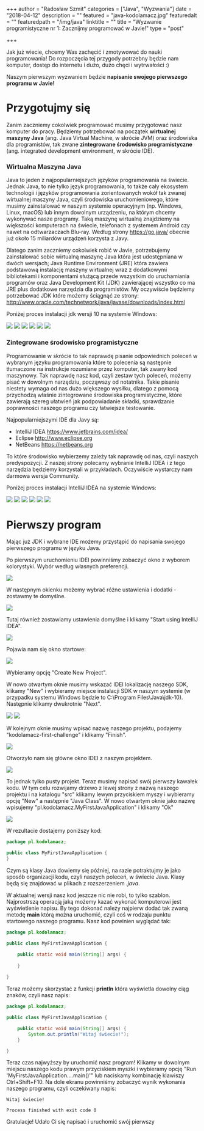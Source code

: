 +++
author = "Radosław Szmit"
categories = ["Java", "Wyzwania"]
date = "2018-04-12"
description = ""
featured = "java-kodolamacz.jpg"
featuredalt = ""
featuredpath = "/img/java"
linktitle = ""
title = "Wyzwanie programistyczne nr 1: Zacznijmy programować w Javie!"
type = "post"

+++

Jak już wiecie, chcemy Was zachęcić i zmotywować do nauki programowania! Do rozpoczęcia tej przygody potrzebny będzie nam komputer, dostęp do internetu i dużo, dużo chęci i wytrwałości :) 

Naszym pierwszym wyzwaniem będzie **napisanie swojego pierwszego programu w Javie!**

# Przygotujmy się

Zanim zaczniemy cokolwiek programować musimy przygotować nasz komputer do pracy. Będziemy potrzebować na początek **wirtualnej maszyny Java** (ang. Java Virtual Machine, w skrócie JVM) oraz środowiska dla programistów, tak zwane **zintegrowane środowisko programistyczne** (ang. integrated development environment, w skrócie IDE).



### Wirtualna Maszyna Java

Java to jeden z najpopularniejszych języków programowania na świecie. Jednak  Java, to nie tylko język programowania, to także cały ekosystem technologii i języków programowania zorientowanych wokół tak zwanej wirtualnej maszyny Java, czyli środowiska uruchomieniowego, które musimy zainstalować w naszym systemie operacyjnym (np. Windows, Linux, macOS) lub innym dowolnym urządzeniu, na którym chcemy wykonywać nasze programy. Taką maszynę wirtualną znajdziemy na większości komputerach na świecie, telefonach z systemem Android czy nawet na odtwarzaczach Blu-ray. Według strony https://go.java/ obecnie już około 15 miliardów urządzeń korzysta z Javy.

Dlatego zanim zaczniemy cokolwiek robić w Javie, potrzebujemy zainstalować sobie wirtualną maszynę Java która jest udostępniana w dwóch wersjach; Java Runtime Environment (JRE) która zawiera podstawową instalację maszyny wirtualnej wraz z dodatkowymi bibliotekami i komponentami służącą przede wszystkim do uruchamiania programów oraz Java Development Kit (JDK) zawierającej wszystko co ma JRE plus dodatkowe narzędzia dla programistów. My oczywiście będziemy potrzebować JDK które możemy ściągnąć ze strony: http://www.oracle.com/technetwork/java/javase/downloads/index.html



Poniżej proces instalacji jdk wersji 10 na systemie Windows:

![](/img/java/jdk-setup.png)
![](/img/java/jdk-setup2.png)
![](/img/java/jdk-setup3.png)
![](/img/java/jdk-setup4.png)
![](/img/java/jdk-setup5.png)
![](/img/java/jdk-setup6.png)



### Zintegrowane środowisko programistyczne

Programowanie w skrócie to tak naprawdę pisanie odpowiednich poleceń w wybranym języku programowania które to polecenia są następnie tłumaczone na instrukcje rozumiane przez komputer, tak zwany kod maszynowy. Tak naprawdę nasz kod, czyli zestaw tych poleceń, możemy pisać w dowolnym narzędziu, począwszy od notatnika. Takie pisanie niestety wymaga od nas dużo większego wysiłku, dlatego z pomocą przychodzą właśnie zintegrowane środowiska programistyczne, które zawierają szereg ułatwień jak podpowiadanie składki, sprawdzanie poprawności naszego programu czy łatwiejsze testowanie.

Najpopularniejszymi IDE dla Javy są:

* IntelliJ IDEA https://www.jetbrains.com/idea/
* Eclipse http://www.eclipse.org
* NetBeans https://netbeans.org

To które środowisko wybierzemy zależy tak naprawdę od nas, czyli naszych predyspozycji. Z naszej strony polecamy wybranie IntelliJ IDEA i z tego narzędzia będziemy korzystali w przykładach. Oczywiście wystarczy nam darmowa wersja Community.



Poniżej proces instalacji IntelliJ IDEA na systemie Windows:

![](/img/java/idea-install.png)
![](/img/java/idea-install2.png)
![](/img/java/idea-install3.png)
![](/img/java/idea-install4.png)
![](/img/java/idea-install5.png)
![](/img/java/idea-install6.png)




# Pierwszy program

Mając już JDK i wybrane IDE możemy przystąpić do napisania swojego pierwszego programu w języku Java. 

Po pierwszym uruchomieniu IDEI powinniśmy zobaczyć okno z wyborem kolorystyki. Wybór według własnych preferencji.

![](/img/java/idea-start2.png)

W następnym okienku możemy wybrać różne ustawienia i dodatki - zostawmy te domyślne.

![](/img/java/idea-start3.png)

Tutaj również zostawiamy ustawienia domyślne i klikamy "Start using IntelliJ IDEA".

![](/img/java/idea-start4.png)

Pojawia nam się okno startowe:

![](/img/java/idea-start.png)

Wybieramy opcję "Create New Project".

W nowo otwartym oknie musimy wskazać IDEI lokalizację naszego SDK, klikamy "New" i wybieramy miejsce instalacji SDK w naszym systemie (w przypadku systemu Windows będzie to C:\Program Files\Java\jdk-10). Następnie klikamy dwukrotnie "Next".

![](/img/java/idea-new-project.png)
![](/img/java/idea-sdk.png)

W kolejnym oknie musimy wpisać nazwę naszego projektu, podajemy "kodolamacz-first-challenge" i klikamy "Finish".

![](/img/java/idea-project-name.png)

Otworzyło nam się główne okno IDEI z naszym projektem.

![](/img/java/idea-new-project-created.png)

To jednak tylko pusty projekt. Teraz musimy napisać swój pierwszy kawałek kodu. W tym celu rozwijamy drzewo z lewej strony z nazwą naszego projektu i na katalogu "src" klikamy lewym przyciskiem myszy i wybieramy opcję "New" a następnie "Java Class". W nowo otwartym oknie jako nazwę wpisujemy "pl.kodolamacz.MyFirstJavaApplication" i klikamy "Ok"

![](/img/java/idea-new-class.png)

W rezultacie dostajemy poniższy kod:

~~~java
package pl.kodolamacz;

public class MyFirstJavaApplication {
}
~~~

Czym są klasy Java dowiemy się później, na razie potraktujmy je jako sposób organizacji kodu, czyli naszych poleceń, w świecie Java. Klasy będą się znajdować w plikach z rozszerzeniem *.java*.

W aktualnej wersji nasz kod jeszcze nic nie robi, to tylko szablon. Najprostrszą operacją jaką możemy kazać wykonać komputerowi jest wyświetlenie napisu. By tego dokonać należy najpierw dodać tak zwaną metodę **main** którą można uruchomić, czyli coś w rodzaju punktu startowego naszego programu. Nasz kod powinien wyglądać tak:

~~~java
package pl.kodolamacz;

public class MyFirstJavaApplication {

    public static void main(String[] args) {
        
    }
    
}
~~~

Teraz możemy skorzystać z funkcji **println** która wyświetla dowolny ciąg znaków, czyli nasz napis:
~~~java
package pl.kodolamacz;

public class MyFirstJavaApplication {

    public static void main(String[] args) {
        System.out.println("Witaj świecie!");
    }

}
~~~

Teraz czas najwyższy by uruchomić nasz program! Klikamy w dowolnym miejscu naszego kodu prawym przyciskiem myszki i wybieramy opcję "Run 'MyFirstJavaApplication....main()'" lub naciskamy kombinację klawiszy Ctrl+Shift+F10. Na dole ekranu powinniśmy zobaczyć wynik wykonania naszego programu, czyli oczekiwany napis:
~~~shell
Witaj świecie!

Process finished with exit code 0
~~~

Gratulacje! Udało Ci się napisać i uruchomić swój pierwszy